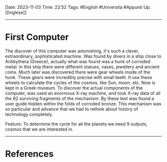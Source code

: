 Date: 2023-11-03
Time: 22:52
Tags: #English #Universita #Appunti 
Up: [[Inglese]]

---
# First Computer

The discover of this computer was astonishing, it's such a clever, extraordinary, sophisticated machine. Was found by divers in a ship close to Antikythera (Greece), actually what was found was a hunk of corroded metal. In this ship there were different statues, vases, jewellery and ancient coins. Much later was discovered there were gear wheels inside of the hunk. These gears were incredibly precise with small teeth. It use these wheels to calculate the cycles of the cosmos, like Sun, moon, etc. Now is kept in a Greek museum.
To discover the actual components of the computer, was used an enormous X-ray machine, and took X-ray data of all the 82 surviving fragments of the mechanism. By these test was found a user guide hidden within the folds of corroded bronze. 
This mechanism was so particular and advance that we had to rethink about history of technology completely. 

Feature:
To determine the cycle for all the planets we need 9 outputs, cosmos that we are interested in.


---
# References

